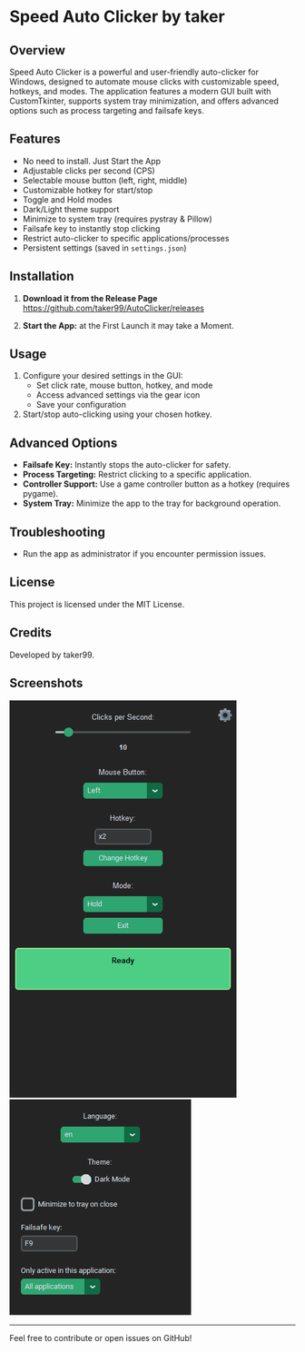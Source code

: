 # Speed Auto Clicker by taker

## Overview
Speed Auto Clicker is a powerful and user-friendly auto-clicker for Windows, designed to automate mouse clicks with customizable speed, hotkeys, and modes. The application features a modern GUI built with CustomTkinter, supports system tray minimization, and offers advanced options such as process targeting and failsafe keys.

## Features
- No need to install. Just Start the App
- Adjustable clicks per second (CPS)
- Selectable mouse button (left, right, middle)
- Customizable hotkey for start/stop
- Toggle and Hold modes
- Dark/Light theme support
- Minimize to system tray (requires pystray & Pillow)
- Failsafe key to instantly stop clicking
- Restrict auto-clicker to specific applications/processes
- Persistent settings (saved in `settings.json`)

## Installation
1. **Download it from the Release Page**
   https://github.com/taker99/AutoClicker/releases
   
2. **Start the App:**
   at the First Launch it may take a Moment.

## Usage
1. Configure your desired settings in the GUI:
   - Set click rate, mouse button, hotkey, and mode
   - Access advanced settings via the gear icon
   - Save your configuration
2. Start/stop auto-clicking using your chosen hotkey.

## Advanced Options
- **Failsafe Key:** Instantly stops the auto-clicker for safety.
- **Process Targeting:** Restrict clicking to a specific application.
- **Controller Support:** Use a game controller button as a hotkey (requires pygame).
- **System Tray:** Minimize the app to the tray for background operation.

## Troubleshooting
- Run the app as administrator if you encounter permission issues.

## License
This project is licensed under the MIT License.

## Credits
Developed by taker99.

## Screenshots
![Main Window](assets/AutoClickerBytaker.png)
![Settings Window](assets/AutoClickerBytakerSettings.png)

---
Feel free to contribute or open issues on GitHub!
